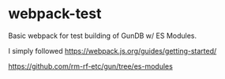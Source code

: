 # webpack-test

Basic webpack for test building of GunDB w/ ES Modules.

I simply followed https://webpack.js.org/guides/getting-started/

https://github.com/rm-rf-etc/gun/tree/es-modules
